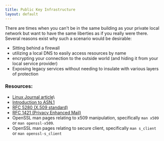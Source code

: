 ```yaml
---
title: Public Key Infrastructure
layout: default
---
```

There are times when you can't be in the same building as your private local network but want to have the same liberties as if you really were there. Several reasons exist why such a scenario would be desirable:
  - Sitting behind a firewall
  - utilizing a local DNS to easily access resources by name
  - encrypting your connection to the outside world (and hiding it from your local service provider)
  - Exposing legacy services without needing to insulate with various layers of protection 



### Resources:

 - [Linux Journal article](https://www.linuxjournal.com/content/understanding-public-key-infrastructure-and-x509-certificates)\
 - [Introduction to ASN.1](https://www.itu.int/en/ITU-T/asn1/Pages/introduction.aspx)
-   [RFC 5280 (X.509 standard)](https://tools.ietf.org/html/rfc5280)
-   [RFC 1421 (Privacy Enhanced Mail)](https://tools.ietf.org/html/rfc1421)
-   OpenSSL man pages relating to x509 manipulation, specifically  `man x509`  or  `man openssl-x509`.
-   OpenSSL man pages relating to secure client, specifically  `man s_client`  or  `man openssl-s_client`
